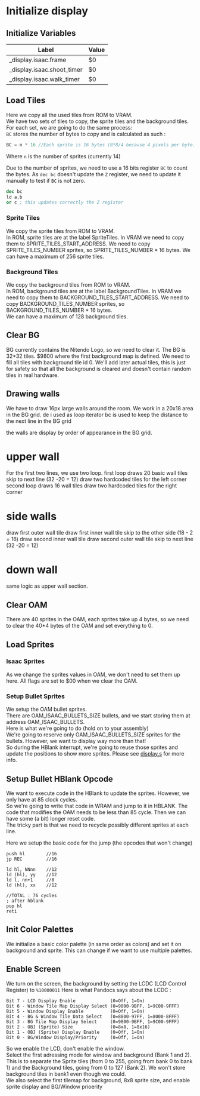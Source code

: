 # Initialize display 

## Initialize Variables

| Label                      | Value |
| -------------------------- | ----- |
| _display.isaac.frame       | $0    |
| _display.isaac.shoot_timer | $0    |
| _display.isaac.walk_timer  | $0    |

## Load Tiles

Here we copy all the used tiles from ROM to VRAM.  
We have two sets of tiles to copy, the sprite tiles and the background tiles.
For each set, we are going to do the same process:  
`BC` stores the number of bytes to copy and is calculated as such :
~~~C
BC = n * 16 //Each sprite is 16 bytes (8*8/4 because 4 pixels per byte)
~~~
Where `n` is the number of sprites (currently 14)

Due to the number of sprites, we need to use a 16 bits register `BC` to count the bytes. As `dec bc` doesn't update the `Z` register, we need to update it manually to test if `BC` is not zero. 
~~~nasm
dec bc
ld a,b
or c ; this updates correctly the Z register
~~~

### Sprite Tiles ###

We copy the sprite tiles from ROM to VRAM.  
In ROM, sprite tiles are at the label SpriteTiles. In VRAM we need to copy them to SPRITE_TILES_START_ADDRESS.
We need to copy SPRITE_TILES_NUMBER sprites, so SPRITE_TILES_NUMBER * 16 bytes. 
We can have a maximum of 256 sprite tiles. 

### Background Tiles ### 

We copy the background tiles from ROM to VRAM.  
In ROM, background tiles are at the label BackgroundTiles. In VRAM we need to copy them to BACKGROUND_TILES_START_ADDRESS.
We need to copy BACKGROUND_TILES_NUMBER sprites, so BACKGROUND_TILES_NUMBER * 16 bytes.  
We can have a maximum of 128 background tiles. 


## Clear BG

BG currently contains the Nitendo Logo, so we need to clear it. 
The BG is 32*32 tiles. $9800 where the first background map is defined. We need to fill all tiles with background tile id 0. We'll add later actual tiles, this is just for safety so that all the background is cleared and doesn't contain random tiles in real hardware.  

## Drawing walls
We have to draw 16px large walls around the room. We work in a 20x18 area in the BG grid.
de i used as loop iterator
bc is used to keep the distance to the next line in the BG grid

the walls are display by order of appearance in the BG grid.

# upper wall
For the first two lines, we use two loop.
first loop draws 20 basic wall tiles
skip to next line (32 -20 = 12)
draw two hardcoded tiles for the left corner
second loop draws 16 wall tiles
draw two hardcoded tiles for the right corner

# side walls
draw first outer wall tile
draw first inner wall tile
skip to the other side (18 - 2 = 16)
draw second inner wall tile
draw second outer wall tile
skip to next line (32 -20 = 12)

# down wall
same logic as upper wall section.

## Clear OAM

There are 40 sprites in the OAM, each sprites take up 4 bytes, so we need to clear the 40*4 bytes of the OAM and set everything to 0.

## Load Sprites

### Isaac Sprites

As we change the sprites values in OAM, we don't need to set them up here. All flags are set to $00 when we clear the OAM.

### Setup Bullet Sprites

We setup the OAM bullet sprites.   
There are OAM_ISAAC_BULLETS_SIZE bullets, and we start storing them at address OAM_ISAAC_BULLETS.   
Here is what we're going to do (hold on to your assembly)   
We're going to reserve only OAM_ISAAC_BULLETS_SIZE sprites for the bullets. However, we want to display way more than that!  
So during the HBlank interrupt, we're going to reuse those sprites and update the positions to show more sprites. Please see [display.s](display.doc.md) for more info. 

## Setup Bullet HBlank Opcode

We want to execute code in the HBlank to update the sprites. However, we only have at 85 clock cycles.  
So we're going to write that code in WRAM and jump to it in HBLANK. The code that modifies the OAM needs to be less than 85 cycle. Then we can have some (a bit) longer reset code.  
The tricky part is that we need to recycle possibly different sprites at each line.  

Here we setup the basic code for the jump (the opcodes that won't change)

~~~arm
push hl        //16
jp REC         //16

ld hl, NNnn    //12
ld (hl), yy    //12
ld l, nn+1     //8
ld (hl), xx    //12

//TOTAL : 76 cycles
; after hblank
pop hl
reti
~~~

## Init Color Palettes

We initialize a basic color palette (in same order as colors) and set it on background and sprite.
This can change if we want to use multiple palettes. 

## Enable Screen

We turn on the screen, the background by setting the LCDC (LCD Control Register) to `%10000011`
Here is what Pandocs says about the LCDC : 
```
Bit 7 - LCD Display Enable             (0=Off, 1=On)
Bit 6 - Window Tile Map Display Select (0=9800-9BFF, 1=9C00-9FFF)
Bit 5 - Window Display Enable          (0=Off, 1=On)
Bit 4 - BG & Window Tile Data Select   (0=8800-97FF, 1=8000-8FFF)
Bit 3 - BG Tile Map Display Select     (0=9800-9BFF, 1=9C00-9FFF)
Bit 2 - OBJ (Sprite) Size              (0=8x8, 1=8x16)
Bit 1 - OBJ (Sprite) Display Enable    (0=Off, 1=On)
Bit 0 - BG/Window Display/Priority     (0=Off, 1=On)
```
So we enable the LCD, don't enable the window.   
Select the first adressing mode for window and background (Bank 1 and 2). This is to separate the Sprite tiles (from 0 to 255, going from bank 0 to bank 1) and the Background tiles, going from 0 to 127 (Bank 2). We won't store background tiles in bank1 even though we could.  
We also select the first tilemap for background, 8x8 sprite size, and enable sprite display and BG/Window prioerity

